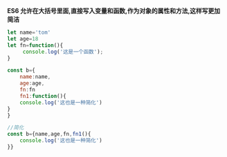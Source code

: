 **ES6 允许在大括号里面,直接写入变量和函数,作为对象的属性和方法,这样写更加简洁**

```js
let name='tom'
let age=18
let fn=function(){
     console.log('这是一个函数');
}

const b={
	name:name,
    age:age,
    fn:fn
    fn1:function(){
    console.log('这也是一种简化')
}
}

//简化
const b={name,age,fn,fn1(){
    console.log('这也是一种简化')
}}
```

